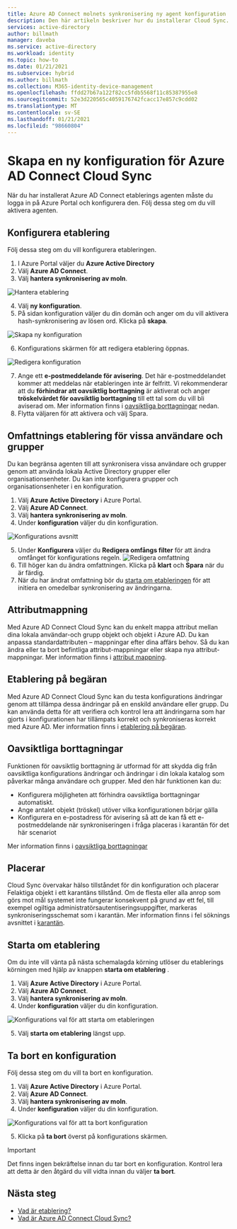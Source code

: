 ```yaml
---
title: Azure AD Connect molnets synkronisering ny agent konfiguration
description: Den här artikeln beskriver hur du installerar Cloud Sync.
services: active-directory
author: billmath
manager: daveba
ms.service: active-directory
ms.workload: identity
ms.topic: how-to
ms.date: 01/21/2021
ms.subservice: hybrid
ms.author: billmath
ms.collection: M365-identity-device-management
ms.openlocfilehash: ffdd27b67a122f82cc5fdb5568f11c85387955e8
ms.sourcegitcommit: 52e3d220565c4059176742fcacc17e857c9cdd02
ms.translationtype: MT
ms.contentlocale: sv-SE
ms.lasthandoff: 01/21/2021
ms.locfileid: "98660804"
---
```

# <a name="create-a-new-configuration-for-azure-ad-connect-cloud-sync"></a>Skapa en ny konfiguration för Azure AD Connect Cloud Sync

När du har installerat Azure AD Connect etablerings agenten måste du logga in på Azure Portal och konfigurera den. Följ dessa steg om du vill aktivera agenten.

## <a name="configure-provisioning"></a>Konfigurera etablering
Följ dessa steg om du vill konfigurera etableringen.

 1. I Azure Portal väljer du **Azure Active Directory**
 2. Välj **Azure AD Connect**.
 3. Välj **hantera synkronisering av moln**.

 ![Hantera etablering](media/how-to-install/install-6.png)
 
 4. Välj **ny konfiguration**.
 5. På sidan konfiguration väljer du din domän och anger om du vill aktivera hash-synkronisering av lösen ord.  Klicka på **skapa**.  
 
 ![Skapa ny konfiguration](media/how-to-configure/configure-1.png)


 6.  Konfigurations skärmen för att redigera etablering öppnas.

   ![Redigera konfiguration](media/how-to-configure/con-1.png)

 7. Ange ett **e-postmeddelande för avisering**. Det här e-postmeddelandet kommer att meddelas när etableringen inte är felfritt.  Vi rekommenderar att du **förhindrar att oavsiktlig borttagning** är aktiverat och anger **tröskelvärdet för oavsiktlig borttagning** till ett tal som du vill bli aviserad om.  Mer information finns i [oavsiktliga borttagningar](#accidental-deletions) nedan.
 8. Flytta väljaren för att aktivera och välj Spara.

## <a name="scope-provisioning-to-specific-users-and-groups"></a>Omfattnings etablering för vissa användare och grupper
Du kan begränsa agenten till att synkronisera vissa användare och grupper genom att använda lokala Active Directory grupper eller organisationsenheter. Du kan inte konfigurera grupper och organisationsenheter i en konfiguration. 

 1.  Välj **Azure Active Directory** i Azure Portal.
 2. Välj **Azure AD Connect**.
 3. Välj **hantera synkronisering av moln**.
 4. Under **konfiguration** väljer du din konfiguration.

 ![Konfigurations avsnitt](media/how-to-configure/scope-1.png)
 
 5. Under **Konfigurera** väljer du **Redigera omfångs filter** för att ändra omfånget för konfigurations regeln.
 ![Redigera omfattning](media/how-to-configure/scope-3.png)
 7. Till höger kan du ändra omfattningen.  Klicka på **klart**  och **Spara** när du är färdig.
 8. När du har ändrat omfattning bör du [starta om etableringen](#restart-provisioning) för att initiera en omedelbar synkronisering av ändringarna.

## <a name="attribute-mapping"></a>Attributmappning
Med Azure AD Connect Cloud Sync kan du enkelt mappa attribut mellan dina lokala användar-och grupp objekt och objekt i Azure AD.  Du kan anpassa standardattributen – mappningar efter dina affärs behov. Så du kan ändra eller ta bort befintliga attribut-mappningar eller skapa nya attribut-mappningar.  Mer information finns i [attribut mappning](how-to-attribute-mapping.md).

## <a name="on-demand-provisioning"></a>Etablering på begäran
Med Azure AD Connect Cloud Sync kan du testa konfigurations ändringar genom att tillämpa dessa ändringar på en enskild användare eller grupp.  Du kan använda detta för att verifiera och kontrol lera att ändringarna som har gjorts i konfigurationen har tillämpats korrekt och synkroniseras korrekt med Azure AD.  Mer information finns i [etablering på begäran](how-to-on-demand-provision.md).

## <a name="accidental-deletions"></a>Oavsiktliga borttagningar
Funktionen för oavsiktlig borttagning är utformad för att skydda dig från oavsiktliga konfigurations ändringar och ändringar i din lokala katalog som påverkar många användare och grupper.  Med den här funktionen kan du:

- Konfigurera möjligheten att förhindra oavsiktliga borttagningar automatiskt. 
- Ange antalet objekt (tröskel) utöver vilka konfigurationen börjar gälla 
- Konfigurera en e-postadress för avisering så att de kan få ett e-postmeddelande när synkroniseringen i fråga placeras i karantän för det här scenariot 

Mer information finns i [oavsiktliga borttagningar](how-to-accidental-deletes.md)

## <a name="quarantines"></a>Placerar
Cloud Sync övervakar hälso tillståndet för din konfiguration och placerar Felaktiga objekt i ett karantäns tillstånd. Om de flesta eller alla anrop som görs mot mål systemet inte fungerar konsekvent på grund av ett fel, till exempel ogiltiga administratörsautentiseringsuppgifter, markeras synkroniseringsschemat som i karantän.  Mer information finns i fel söknings avsnittet i [karantän](how-to-troubleshoot.md#provisioning-quarantined-problems).

## <a name="restart-provisioning"></a>Starta om etablering 
Om du inte vill vänta på nästa schemalagda körning utlöser du etablerings körningen med hjälp av knappen **starta om etablering** . 
 1.  Välj **Azure Active Directory** i Azure Portal.
 2. Välj **Azure AD Connect**.
 3.  Välj **hantera synkronisering av moln**.
 4. Under **konfiguration** väljer du din konfiguration.

   ![Konfigurations val för att starta om etableringen](media/how-to-configure/scope-1.png)

 5. Välj **starta om etablering** längst upp.

## <a name="remove-a-configuration"></a>Ta bort en konfiguration
Följ dessa steg om du vill ta bort en konfiguration.

 1.  Välj **Azure Active Directory** i Azure Portal.
 2. Välj **Azure AD Connect**.
 3. Välj **hantera synkronisering av moln**.
 4. Under **konfiguration** väljer du din konfiguration.
   
   ![Konfigurations val för att ta bort konfiguration](media/how-to-configure/scope-1.png)

 5. Klicka på **ta bort** överst på konfigurations skärmen.

>[!IMPORTANT]
>Det finns ingen bekräftelse innan du tar bort en konfiguration. Kontrol lera att detta är den åtgärd du vill vidta innan du väljer **ta bort**.


## <a name="next-steps"></a>Nästa steg 

- [Vad är etablering?](what-is-provisioning.md)
- [Vad är Azure AD Connect Cloud Sync?](what-is-cloud-sync.md)
